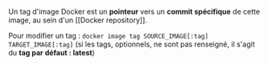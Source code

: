
Un tag d'image Docker est un **pointeur** vers un **commit spécifique** de cette image, au sein d'un [[Docker repository]].

Pour modifier un tag : 
``docker image tag SOURCE_IMAGE[:tag] TARGET_IMAGE[:tag]``
(si les tags, optionnels, ne sont pas renseigné, il s'agit du **tag par défaut : latest**)

